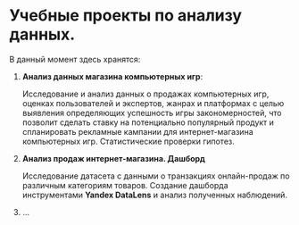 # Учебные проекты по анализу данных. 

В данный момент здесь хранятся:

1. **Анализ данных магазина компьютерных игр**:
   
     Исследование и анализ данных о продажах компьютерных игр, оценках пользователей и экспертов, жанрах и платформах с целью выявления определяющих успешность игры закономерностей, что позволит сделать ставку на потенциально популярный продукт и спланировать рекламные кампании для интернет-магазина компьютерных игр. Статистические проверки гипотез. 

2. **Анализ продаж интернет-магазина. Дашборд**

     Исследование датасета с данными о транзакциях онлайн-продаж по различным категориям товаров. Создание дашборда инструментами **Yandex DataLens** и анализ полученных наблюдений.

3. ...
